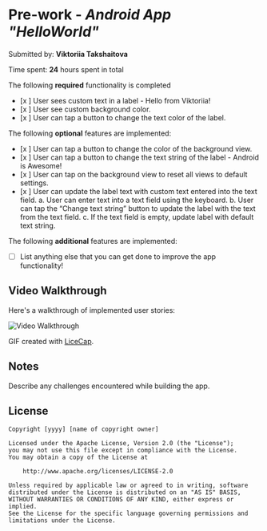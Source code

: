 # Pre-work - *Android App "HelloWorld"*

Submitted by: **Viktoriia Takshaitova**

Time spent: **24** hours spent in total


The following **required** functionality is completed

* [x ] User sees custom text in a label - Hello from Viktoriia!
* [x ] User see custom background color.
* [x ] User can tap a button to change the text color of the label.


The following **optional** features are implemented:

* [x ] User can tap a button to change the color of the background view.
* [x ] User can tap a button to change the text string of the label - Android is Awesome!
* [x ] User can tap on the background view to reset all views to default settings.
* [x ] User can update the label text with custom text entered into the text field.
    a. User can enter text into a text field using the keyboard.
    b. User can tap the “Change text string” button to update the label with the text from the text field.
    c. If the text field is empty, update label with default text string.

The following **additional** features are implemented:

- [ ] List anything else that you can get done to improve the app functionality!

## Video Walkthrough

Here's a walkthrough of implemented user stories:

<img src='https://github.com/ViktoriiaTakshaitova/AndroidPrework/blob/main/AndroidPrework.gif' title='Video Walkthrough' width='' alt='Video Walkthrough' />

GIF created with [LiceCap](http://www.cockos.com/licecap/).

## Notes

Describe any challenges encountered while building the app.

## License

    Copyright [yyyy] [name of copyright owner]

    Licensed under the Apache License, Version 2.0 (the "License");
    you may not use this file except in compliance with the License.
    You may obtain a copy of the License at

        http://www.apache.org/licenses/LICENSE-2.0

    Unless required by applicable law or agreed to in writing, software
    distributed under the License is distributed on an "AS IS" BASIS,
    WITHOUT WARRANTIES OR CONDITIONS OF ANY KIND, either express or implied.
    See the License for the specific language governing permissions and
    limitations under the License.
